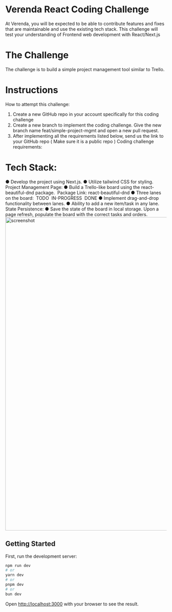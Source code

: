 # Verenda React Coding Challenge
At Verenda, you will be expected to be able to contribute features and fixes that are
maintainable and use the existing tech stack. This challenge will test your understanding of
Frontend web development with React/Next.js
# The Challenge
The challenge is to build a simple project management tool similar to Trello.
# Instructions
How to attempt this challenge:
1. Create a new GitHub repo in your account specifically for this coding challenge
2. Create a new branch to implement the coding challenge. Give the new branch name
feat/simple-project-mgmt and open a new pull request.
3. After implementing all the requirements listed below, send us the link to your
GitHub repo ( Make sure it is a public repo )
Coding challenge requirements:
​
# Tech Stack:
● Develop the project using Next.js.
● Utilize tailwind CSS for styling.
Project Management Page:
● Build a Trello-like board using the react-beautiful-dnd package.
​ Package Link: react-beautiful-dnd
● Three lanes on the board:
​ TODO
​ IN-PROGRESS
​ DONE
● Implement drag-and-drop functionality between lanes.
● Ability to add a new item/task in any lane.
State Persistence:
● Save the state of the board in local storage. Upon a page refresh, populate
the board with the correct tasks and orders.
<img width="979" alt="screenshot" src="![image](https://github.com/user-attachments/assets/79cabe51-8f63-416a-8e6b-28e9209cebb5)
">


## Getting Started

First, run the development server:

```bash
npm run dev
# or
yarn dev
# or
pnpm dev
# or
bun dev
```

Open [http://localhost:3000](http://localhost:3000) with your browser to see the result.

